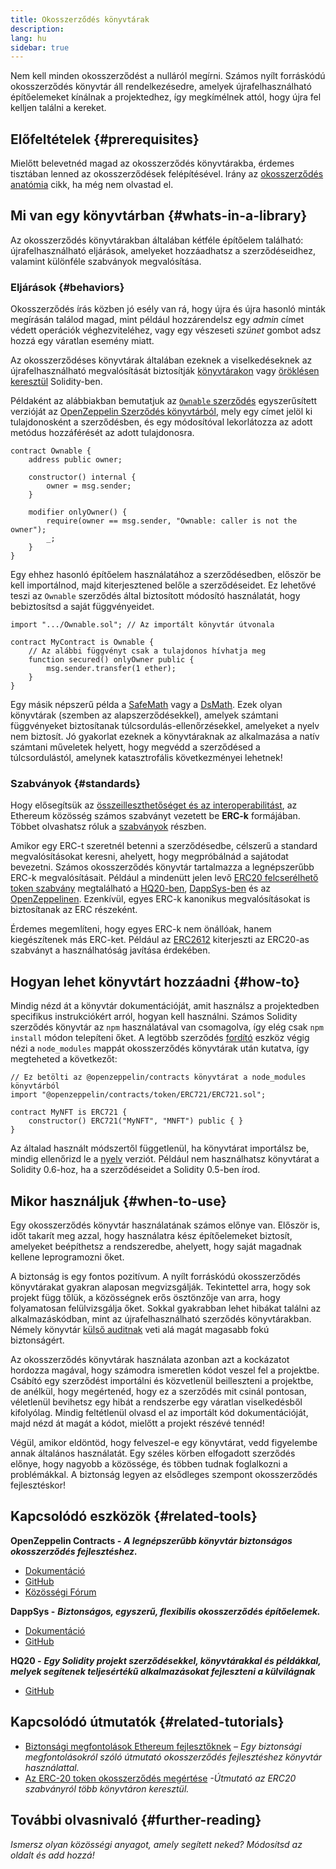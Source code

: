 ```yaml
---
title: Okosszerződés könyvtárak
description:
lang: hu
sidebar: true
---
```


Nem kell minden okosszerződést a nulláról megírni. Számos nyílt forráskódú okosszerződés könyvtár áll rendelkezésedre, amelyek újrafelhasználható építőelemeket kínálnak a projektedhez, így megkímélnek attól, hogy újra fel kelljen találni a kereket.

## Előfeltételek {#prerequisites}

Mielőtt belevetnéd magad az okosszerződés könyvtárakba, érdemes tisztában lenned az okosszerződések felépítésével. Irány az [okosszerződés anatómia](/developers/docs/smart-contracts/anatomy/) cikk, ha még nem olvastad el.

## Mi van egy könyvtárban {#whats-in-a-library}

Az okosszerződés könyvtárakban általában kétféle építőelem található: újrafelhasználható eljárások, amelyeket hozzáadhatsz a szerződéseidhez, valamint különféle szabványok megvalósítása.

### Eljárások {#behaviors}

Okosszerződés írás közben jó esély van rá, hogy újra és újra hasonló minták megírásán találod magad, mint például hozzárendelsz egy _admin_ címet védett operációk véghezviteléhez, vagy egy vészeseti _szünet_ gombot adsz hozzá egy váratlan esemény miatt.

Az okosszerződéses könyvtárak általában ezeknek a viselkedéseknek az újrafelhasználható megvalósítását biztosítják [könyvtárakon](https://solidity.readthedocs.io/en/v0.7.2/contracts.html#libraries) vagy [öröklésen keresztül](https://solidity.readthedocs.io/en/v0.7.2/contracts.html#inheritance) Solidity-ben.

Példaként az alábbiakban bemutatjuk az [`Ownable` szerződés](https://github.com/OpenZeppelin/openzeppelin-contracts/blob/v3.2.0/contracts/access/Ownable.sol) egyszerűsített verzióját az [OpenZeppelin Szerződés könyvtárból](https://github.com/OpenZeppelin/openzeppelin-contracts), mely egy címet jelöl ki tulajdonosként a szerződésben, és egy módosítóval lekorlátozza az adott metódus hozzáférését az adott tulajdonosra.

```solidity
contract Ownable {
    address public owner;

    constructor() internal {
        owner = msg.sender;
    }

    modifier onlyOwner() {
        require(owner == msg.sender, "Ownable: caller is not the owner");
        _;
    }
}
```

Egy ehhez hasonló építőelem használatához a szerződésedben, először be kell importálnod, majd kiterjesztened belőle a szerződéseidet. Ez lehetővé teszi az `Ownable` szerződés által biztosított módosító használatát, hogy bebiztosítsd a saját függvényeidet.

```solidity
import ".../Ownable.sol"; // Az importált könyvtár útvonala

contract MyContract is Ownable {
    // Az alábbi függvényt csak a tulajdonos hívhatja meg
    function secured() onlyOwner public {
        msg.sender.transfer(1 ether);
    }
}
```

Egy másik népszerű példa a [SafeMath](https://docs.openzeppelin.com/contracts/3.x/utilities#math) vagy a [DsMath](https://dappsys.readthedocs.io/en/latest/ds_math.html). Ezek olyan könyvtárak (szemben az alapszerződésekkel), amelyek számtani függvényeket biztosítanak túlcsordulás-ellenőrzésekkel, amelyeket a nyelv nem biztosít. Jó gyakorlat ezeknek a könyvtáraknak az alkalmazása a natív számtani műveletek helyett, hogy megvédd a szerződésed a túlcsordulástól, amelynek katasztrofális következményei lehetnek!

### Szabványok {#standards}

Hogy elősegítsük az [összeilleszthetőséget és az interoperabilitást](/developers/docs/smart-contracts/composability/), az Ethereum közösség számos szabványt vezetett be **ERC-k** formájában. Többet olvashatsz róluk a [szabványok](/developers/docs/standards/) részben.

Amikor egy ERC-t szeretnél betenni a szerződésedbe, célszerű a standard megvalósításokat keresni, ahelyett, hogy megpróbálnád a sajátodat bevezetni. Számos okosszerződés könyvtár tartalmazza a legnépszerűbb ERC-k megvalósításait. Például a mindenütt jelen levő [ERC20 felcserélhető token szabvány](/developers/tutorials/understand-the-erc-20-token-smart-contract/) megtalálható a [HQ20-ben](https://github.com/HQ20/contracts/blob/master/contracts/token/README.md), [DappSys-ben](https://github.com/dapphub/ds-token/) és az [OpenZeppelinen](https://docs.openzeppelin.com/contracts/3.x/erc20). Ezenkívül, egyes ERC-k kanonikus megvalósításokat is biztosítanak az ERC részeként.

Érdemes megemlíteni, hogy egyes ERC-k nem önállóak, hanem kiegészítenek más ERC-ket. Például az [ERC2612](https://eips.ethereum.org/EIPS/eip-2612) kiterjeszti az ERC20-as szabványt a használhatóság javítása érdekében.

## Hogyan lehet könyvtárt hozzáadni {#how-to}

Mindig nézd át a könyvtár dokumentációját, amit használsz a projektedben specifikus instrukciókért arról, hogyan kell használni. Számos Solidity szerződés könyvtár az `npm` használatával van csomagolva, így elég csak `npm install` módon telepíteni őket. A legtöbb szerződés [fordító](/developers/docs/smart-contracts/compiling/) eszköz végig nézi a `node_modules` mappát okosszerződés könyvtárak után kutatva, így megteheted a következőt:

```solidity
// Ez betölti az @openzeppelin/contracts könyvtárat a node_modules könyvtárból
import "@openzeppelin/contracts/token/ERC721/ERC721.sol";

contract MyNFT is ERC721 {
    constructor() ERC721("MyNFT", "MNFT") public { }
}
```

Az általad használt módszertől függetlenül, ha könyvtárat importálsz be, mindig ellenőrizd le a [nyelv](/developers/docs/smart-contracts/languages/) verziót. Például nem használhatsz könyvtárat a Solidity 0.6-hoz, ha a szerződéseidet a Solidity 0.5-ben írod.

## Mikor használjuk {#when-to-use}

Egy okosszerződés könyvtár használatának számos előnye van. Először is, időt takarít meg azzal, hogy használatra kész építőelemeket biztosít, amelyeket beépíthetsz a rendszeredbe, ahelyett, hogy saját magadnak kellene leprogramozni őket.

A biztonság is egy fontos pozitívum. A nyílt forráskódú okosszerződés könyvtárakat gyakran alaposan megvizsgálják. Tekintettel arra, hogy sok projekt függ tőlük, a közösségnek erős ösztönzője van arra, hogy folyamatosan felülvizsgálja őket. Sokkal gyakrabban lehet hibákat találni az alkalmazáskódban, mint az újrafelhasználható szerződés könyvtárakban. Némely könyvtár [külső auditnak](https://github.com/OpenZeppelin/openzeppelin-contracts/tree/master/audit) veti alá magát magasabb fokú biztonságért.

Az okosszerződés könyvtárak használata azonban azt a kockázatot hordozza magával, hogy számodra ismeretlen kódot veszel fel a projektbe. Csábító egy szerződést importálni és közvetlenül beilleszteni a projektbe, de anélkül, hogy megértenéd, hogy ez a szerződés mit csinál pontosan, véletlenül bevihetsz egy hibát a rendszerbe egy váratlan viselkedésből kifolyólag. Mindig feltétlenül olvasd el az importált kód dokumentációját, majd nézd át magát a kódot, mielőtt a projekt részévé tennéd!

Végül, amikor eldöntöd, hogy felveszel-e egy könyvtárat, vedd figyelembe annak általános használatát. Egy széles körben elfogadott szerződés előnye, hogy nagyobb a közössége, és többen tudnak foglalkozni a problémákkal. A biztonság legyen az elsődleges szempont okosszerződés fejlesztéskor!

## Kapcsolódó eszközök {#related-tools}

**OpenZeppelin Contracts -** **_A legnépszerűbb könyvtár biztonságos okosszerződés fejlesztéshez._**

- [Dokumentáció](https://docs.openzeppelin.com/contracts/)
- [GitHub](https://github.com/OpenZeppelin/openzeppelin-contracts)
- [Közösségi Fórum](https://forum.openzeppelin.com/c/general/16)

**DappSys -** **_Biztonságos, egyszerű, flexibilis okosszerződés építőelemek._**

- [Dokumentáció](https://dapp.tools/dappsys/)
- [GitHub](https://github.com/dapphub/dappsys)

**HQ20 -** **_Egy Solidity projekt szerződésekkel, könyvtárakkal és példákkal, melyek segítenek teljesértékű alkalmazásokat fejleszteni a külvilágnak_**

- [GitHub](https://github.com/HQ20/contracts)

## Kapcsolódó útmutatók {#related-tutorials}

- [Biztonsági megfontolások Ethereum fejlesztőknek](/developers/docs/smart-contracts/security/) _– Egy biztonsági megfontolásokról szóló útmutató okosszerződés fejlesztéshez könyvtár használattal._
- [Az ERC-20 token okosszerződés megértése](/developers/tutorials/understand-the-erc-20-token-smart-contract/) _-Útmutató az ERC20 szabványról több könyvtáron keresztül._

## További olvasnivaló {#further-reading}

_Ismersz olyan közösségi anyagot, amely segített neked? Módosítsd az oldalt és add hozzá!_
